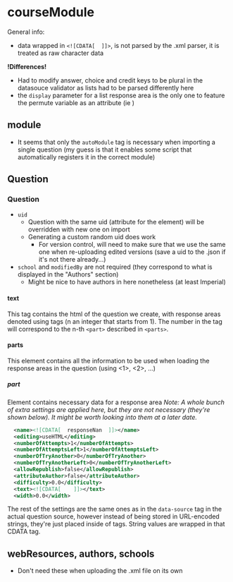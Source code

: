 # courseModule
General info:
 - data wrapped in `<![CDATA[  ]]>`, is not parsed by the .xml parser, it is treated as raw character data

__!Differences!__
 - Had to modify answer, choice and credit keys to be plural in the datasouce validator as lists had to be parsed differently here
 - the `display` parameter for a list response area is the only one to feature the permute variable as an attribute (ie <display permute="true"></display>)

## module
 - It seems that only the `autoModule` tag is necessary when importing a single question (my guess is that it enables some script that automatically registers it in the correct module)

## Question
### Question
 - `uid`
   - Question with the same uid (attribute for the <question> element) will be overridden with new one on import
   - Generating a custom random uid does work
      - For version control, will need to make sure that we use the same one when re-uploading edited versions (save a uid to the .json if it's not there already...)
 - `school` and `modifiedBy` are not required (they correspond to what is displayed in the "Authors" section)
   - Might be nice to have authors in here nonetheless (at least Imperial)

#### text
This tag contains the html of the question we create, with response areas denoted using <n> tags (n an integer that starts from 1). The number in the tag will correspond to the n-th `<part>` described in `<parts>`.

#### parts
This element contains all the information to be used when loading the response areas in the question (using <1>, <2>, ...)

##### part
Element contains necessary data for a response area
*Note: A whole bunch of extra settings are applied here, but they are not necessary (they're shown below). It might be worth looking into them at a later date.*
```xml
  <name><![CDATA[  responseNan  ]]></name>
  <editing>useHTML</editing>
  <numberOfAttempts>1</numberOfAttempts>
  <numberOfAttemptsLeft>1</numberOfAttemptsLeft>
  <numberOfTryAnother>0</numberOfTryAnother>
  <numberOfTryAnotherLeft>0</numberOfTryAnotherLeft>
  <allowRepublish>false</allowRepublish>
  <attributeAuthor>false</attributeAuthor>
  <difficulty>0.0</difficulty>
  <text><![CDATA[    ]]></text>
  <width>0.0</width>
```
The rest of the settings are the same ones as in the `data-source` tag in the actual question source, however instead of being stored in URL-encoded strings, they're just placed inside of tags. String values are wrapped in that CDATA tag.


## webResources, authors, schools
 - Don't need these when uploading the .xml file on its own
